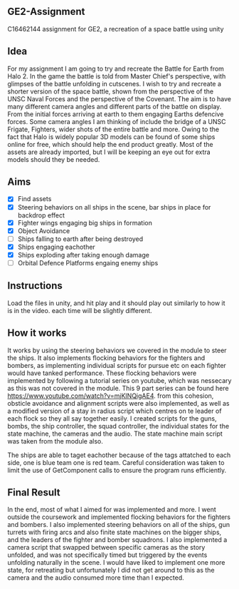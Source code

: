 ## GE2-Assignment

C16462144 assignment for GE2, a recreation of a space battle using unity

## Idea

For my assignment I am going to try and recreate the Battle for Earth from Halo 2. In the game the 
battle is told from Master Chief's perspective, with glimpses of the battle unfolding in cutscenes. 
I wish to try and recreate a shorter version of the space battle, shown from the perspective of the UNSC
Naval Forces and the perspective of the Covenant. The aim is to have many different camera angles and 
different parts of the battle on display. From the initial forces arriving at earth to them engaging 
Earths defencive forces. Some camera angles I am thinking of include the bridge of a UNSC Frigate, 
Fighters, wider shots of the entire battle and more. Owing to the fact that Halo is widely popular 
3D models can be found of some ships online for free, which should help the end product greatly. Most
of the assets are already imported, but I will be keeping an eye out for extra models should they be
needed.

## Aims

- [x] Find assets
- [x] Steering behaviors on all ships in the scene, bar ships in place for backdrop effect
- [x] Fighter wings engaging big ships in formation
- [x] Object Avoidance
- [ ] Ships falling to earth after being destroyed
- [x] Ships engaging eachother
- [x] Ships exploding after taking enough damage
- [ ] Orbital Defence Platforms engaing enemy ships

## Instructions

Load the files in unity, and hit play and it should play out similarly to how it is in the video. each time will be slightly different.

## How it works

It works by using the steering behaviors we covered in the module to steer the ships. It also implements flocking behaviors for the fighters and bombers, as implementing individual scripts for pursue etc on each fighter would have tanked performance. These flocking behaviors were implemented by following a tutorial series on youtube, which was nessecary as this was not covered in the module. This 9 part series can be found here https://www.youtube.com/watch?v=mjKINQigAE4. from this cohesion, obsticle avoidance and alignment scripts were also implemented, as well as a modified version of a stay in radius script which centres on te leader of each flock so they all say together easily. I created scripts for the guns, bombs, the ship controller, the squad controller, the individual states for the state machine, the cameras and the audio. The state machine main script was taken from the module also.  

The ships are able to taget eachother because of the tags attatched to each side, one is blue team one is red team. Careful consideration was taken to limit the use of GetComponent calls to ensure the program runs efficiently. 

## Final Result

In the end, most of what I aimed for was implemented and more. I went outside the coursework and implemented flocking behaviors for the fighters and bombers. I also implemented steering behaviors on all of the ships, gun turrets with firing arcs and also finite state machines on the bigger ships, and the leaders of the fighter and bomber squadrons. I also implemented a camera script that swapped between specific cameras as the story unfolded, and was not specifically timed but triggered by the events unfolding naturally in the scene. I would have liked to implement one more state, for retreating but unfortunately I did not get around to this as the camera and the audio consumed more time than I expected.

